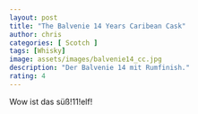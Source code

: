 ```yaml
---
layout: post
title: "The Balvenie 14 Years Caribean Cask"
author: chris
categories: [ Scotch ]
tags: [Whisky]
image: assets/images/balvenie14_cc.jpg
description: "Der Balvenie 14 mit Rumfinish."
rating: 4
---
```


Wow ist das süß!11!elf!
